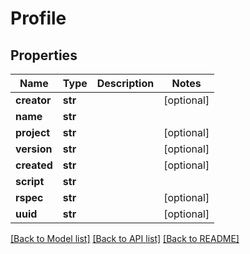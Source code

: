 # Profile

## Properties
Name | Type | Description | Notes
------------ | ------------- | ------------- | -------------
**creator** | **str** |  | [optional] 
**name** | **str** |  | 
**project** | **str** |  | [optional] 
**version** | **str** |  | [optional] 
**created** | **str** |  | [optional] 
**script** | **str** |  | 
**rspec** | **str** |  | [optional] 
**uuid** | **str** |  | [optional] 

[[Back to Model list]](../README.md#documentation-for-models) [[Back to API list]](../README.md#documentation-for-api-endpoints) [[Back to README]](../README.md)

